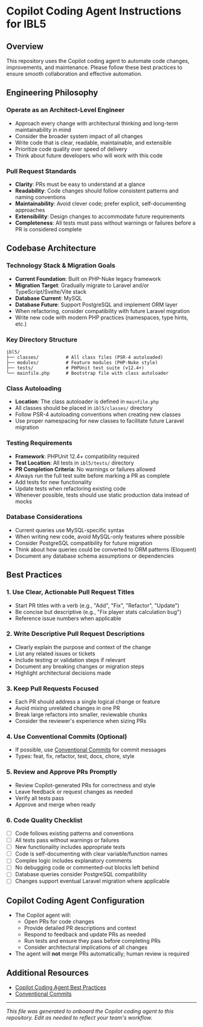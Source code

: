 # Copilot Coding Agent Instructions for IBL5

## Overview
This repository uses the Copilot coding agent to automate code changes, improvements, and maintenance. Please follow these best practices to ensure smooth collaboration and effective automation.

## Engineering Philosophy

### Operate as an Architect-Level Engineer
- Approach every change with architectural thinking and long-term maintainability in mind
- Consider the broader system impact of all changes
- Write code that is clear, readable, maintainable, and extensible
- Prioritize code quality over speed of delivery
- Think about future developers who will work with this code

### Pull Request Standards
- **Clarity**: PRs must be easy to understand at a glance
- **Readability**: Code changes should follow consistent patterns and naming conventions
- **Maintainability**: Avoid clever code; prefer explicit, self-documenting approaches
- **Extensibility**: Design changes to accommodate future requirements
- **Completeness**: All tests must pass without warnings or failures before a PR is considered complete

## Codebase Architecture

### Technology Stack & Migration Goals
- **Current Foundation**: Built on PHP-Nuke legacy framework
- **Migration Target**: Gradually migrate to Laravel and/or TypeScript/Svelte/Vite stack
- **Database Current**: MySQL
- **Database Future**: Support PostgreSQL and implement ORM layer
- When refactoring, consider compatibility with future Laravel migration
- Write new code with modern PHP practices (namespaces, type hints, etc.)

### Key Directory Structure
```
ibl5/
├── classes/          # All class files (PSR-4 autoloaded)
├── modules/          # Feature modules (PHP-Nuke style)
├── tests/            # PHPUnit test suite (v12.4+)
└── mainfile.php      # Bootstrap file with class autoloader
```

### Class Autoloading
- **Location**: The class autoloader is defined in `mainfile.php`
- All classes should be placed in `ibl5/classes/` directory
- Follow PSR-4 autoloading conventions when creating new classes
- Use proper namespacing for new classes to facilitate future Laravel migration

### Testing Requirements
- **Framework**: PHPUnit 12.4+ compatibility required
- **Test Location**: All tests in `ibl5/tests/` directory
- **PR Completion Criteria**: No warnings or failures allowed
- Always run the full test suite before marking a PR as complete
- Add tests for new functionality
- Update tests when refactoring existing code
- Whenever possible, tests should use static production data instead of mocks

### Database Considerations
- Current queries use MySQL-specific syntax
- When writing new code, avoid MySQL-only features where possible
- Consider PostgreSQL compatibility for future migration
- Think about how queries could be converted to ORM patterns (Eloquent)
- Document any database schema assumptions or dependencies

## Best Practices

### 1. Use Clear, Actionable Pull Request Titles
- Start PR titles with a verb (e.g., "Add", "Fix", "Refactor", "Update")
- Be concise but descriptive (e.g., "Fix player stats calculation bug")
- Reference issue numbers when applicable

### 2. Write Descriptive Pull Request Descriptions
- Clearly explain the purpose and context of the change
- List any related issues or tickets
- Include testing or validation steps if relevant
- Document any breaking changes or migration steps
- Highlight architectural decisions made

### 3. Keep Pull Requests Focused
- Each PR should address a single logical change or feature
- Avoid mixing unrelated changes in one PR
- Break large refactors into smaller, reviewable chunks
- Consider the reviewer's experience when sizing PRs

### 4. Use Conventional Commits (Optional)
- If possible, use [Conventional Commits](https://www.conventionalcommits.org/) for commit messages
- Types: feat, fix, refactor, test, docs, chore, style

### 5. Review and Approve PRs Promptly
- Review Copilot-generated PRs for correctness and style
- Leave feedback or request changes as needed
- Verify all tests pass
- Approve and merge when ready

### 6. Code Quality Checklist
- [ ] Code follows existing patterns and conventions
- [ ] All tests pass without warnings or failures
- [ ] New functionality includes appropriate tests
- [ ] Code is self-documenting with clear variable/function names
- [ ] Complex logic includes explanatory comments
- [ ] No debugging code or commented-out blocks left behind
- [ ] Database queries consider PostgreSQL compatibility
- [ ] Changes support eventual Laravel migration where applicable

## Copilot Coding Agent Configuration

- The Copilot agent will:
  - Open PRs for code changes
  - Provide detailed PR descriptions and context
  - Respond to feedback and update PRs as needed
  - Run tests and ensure they pass before completing PRs
  - Consider architectural implications of all changes
- The agent will **not** merge PRs automatically; human review is required

## Additional Resources
- [Copilot Coding Agent Best Practices](https://gh.io/copilot-coding-agent-tips)
- [Conventional Commits](https://www.conventionalcommits.org/)

---

_This file was generated to onboard the Copilot coding agent to this repository. Edit as needed to reflect your team's workflow._

